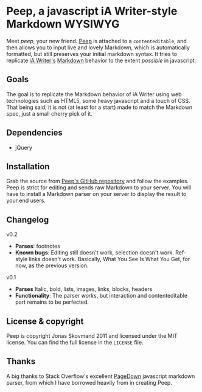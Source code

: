 # Peep, a javascript iA Writer-style Markdown WYSIWYG
Meet *peep*, your new friend. [Peep][peep] is attached to a `contenteditable`, and then allows you to input live and lovely Markdown, which is automatically formatted, but still preserves your initial markdown syntax. It tries to replicate [iA Writer's](http://www.iawriter.com/) [Markdown](http://daringfireball.net/projects/markdown/) behavior to the extent *possible* in javascript.

[peep]: http://xn--stf-qla.se/peep/

## Goals
The goal is to replicate the Markdown behavior of iA Writer using web technologies such as HTML5, some heavy javascript and a touch of CSS. That being said, it is not (at least for a start) made to match the Markdown spec, just a small cherry pick of it.

## Dependencies
* jQuery

## Installation
Grab the source from [Peep's GitHub repository](http://github.com/worldeggplant/peep/) and follow the examples. Peep is strict for editing and sends raw Markdown to your server. You will have to install a Markdown parser on your server to display the result to your end users.

## Changelog

v0.2

* **Parses**: footnotes
* **Known bugs**: Editing still doesn't work, selection doesn't work. Ref-style links doesn't work. Basically, What You See Is What You Get, for now, as the previous version.

v0.1

* **Parses** Italic, bold, lists, images, links, blocks, headers
* **Functionality**: The parser *works*, but interaction and contenteditable part remains to be perfected.

## License & copyright
Peep is copyright Jonas Skovmand 2011 and licensed under the MIT license. You can find the full license in the `LICENSE` file.

## Thanks
A big thanks to Stack Overflow's excellent [PageDown](http://code.google.com/p/pagedown/) javascript markdown parser, from which I have borrowed heavily from in creating Peep.